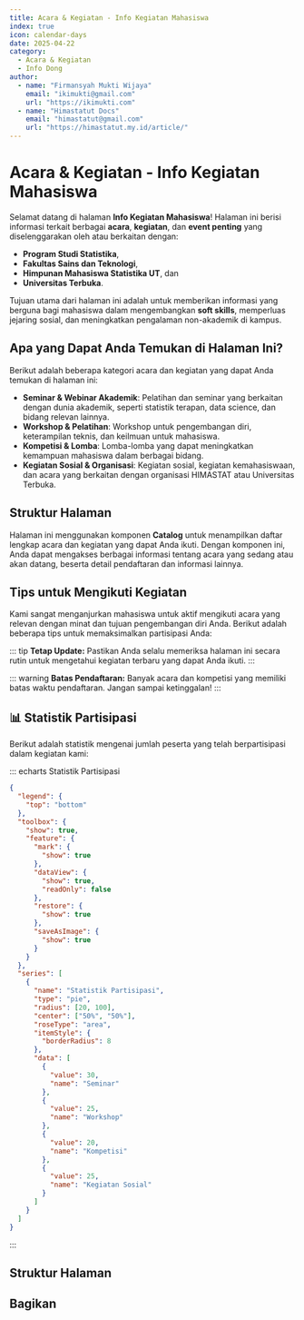 ```yaml
--- 
title: Acara & Kegiatan - Info Kegiatan Mahasiswa
index: true
icon: calendar-days
date: 2025-04-22
category:
  - Acara & Kegiatan
  - Info Dong
author:
  - name: "Firmansyah Mukti Wijaya"
    email: "ikimukti@gmail.com"
    url: "https://ikimukti.com"
  - name: "Himastatut Docs"
    email: "himastatut@gmail.com"
    url: "https://himastatut.my.id/article/"
--- 
```


# Acara & Kegiatan - Info Kegiatan Mahasiswa

Selamat datang di halaman **Info Kegiatan Mahasiswa**! Halaman ini berisi informasi terkait berbagai **acara**, **kegiatan**, dan **event penting** yang diselenggarakan oleh atau berkaitan dengan:
- **Program Studi Statistika**, 
- **Fakultas Sains dan Teknologi**,
- **Himpunan Mahasiswa Statistika UT**, dan
- **Universitas Terbuka**.

Tujuan utama dari halaman ini adalah untuk memberikan informasi yang berguna bagi mahasiswa dalam mengembangkan **soft skills**, memperluas jejaring sosial, dan meningkatkan pengalaman non-akademik di kampus.

## Apa yang Dapat Anda Temukan di Halaman Ini?

Berikut adalah beberapa kategori acara dan kegiatan yang dapat Anda temukan di halaman ini:

- **Seminar & Webinar Akademik**: Pelatihan dan seminar yang berkaitan dengan dunia akademik, seperti statistik terapan, data science, dan bidang relevan lainnya.
- **Workshop & Pelatihan**: Workshop untuk pengembangan diri, keterampilan teknis, dan keilmuan untuk mahasiswa.
- **Kompetisi & Lomba**: Lomba-lomba yang dapat meningkatkan kemampuan mahasiswa dalam berbagai bidang.
- **Kegiatan Sosial & Organisasi**: Kegiatan sosial, kegiatan kemahasiswaan, dan acara yang berkaitan dengan organisasi HIMASTAT atau Universitas Terbuka.

## Struktur Halaman

Halaman ini menggunakan komponen **Catalog** untuk menampilkan daftar lengkap acara dan kegiatan yang dapat Anda ikuti. Dengan komponen ini, Anda dapat mengakses berbagai informasi tentang acara yang sedang atau akan datang, beserta detail pendaftaran dan informasi lainnya.

<Catalog />

## Tips untuk Mengikuti Kegiatan

Kami sangat menganjurkan mahasiswa untuk aktif mengikuti acara yang relevan dengan minat dan tujuan pengembangan diri Anda. Berikut adalah beberapa tips untuk memaksimalkan partisipasi Anda:

::: tip
**Tetap Update:** Pastikan Anda selalu memeriksa halaman ini secara rutin untuk mengetahui kegiatan terbaru yang dapat Anda ikuti.
:::

::: warning
**Batas Pendaftaran:** Banyak acara dan kompetisi yang memiliki batas waktu pendaftaran. Jangan sampai ketinggalan!
:::

## 📊 Statistik Partisipasi
Berikut adalah statistik mengenai jumlah peserta yang telah berpartisipasi dalam kegiatan kami:

::: echarts Statistik Partisipasi

```json
{
  "legend": {
    "top": "bottom"
  },
  "toolbox": {
    "show": true,
    "feature": {
      "mark": {
        "show": true
      },
      "dataView": {
        "show": true,
        "readOnly": false
      },
      "restore": {
        "show": true
      },
      "saveAsImage": {
        "show": true
      }
    }
  },
  "series": [
    {
      "name": "Statistik Partisipasi",
      "type": "pie",
      "radius": [20, 100],
      "center": ["50%", "50%"],
      "roseType": "area",
      "itemStyle": {
        "borderRadius": 8
      },
      "data": [
        {
          "value": 30,
          "name": "Seminar"
        },
        {
          "value": 25,
          "name": "Workshop"
        },
        {
          "value": 20,
          "name": "Kompetisi"
        },
        {
          "value": 25,
          "name": "Kegiatan Sosial"
        }
      ]
    }
  ]
}
```
:::


## Struktur Halaman

<Catalog />


## Bagikan
<Share colorful />
<GitContributors />
<GitChangelog />